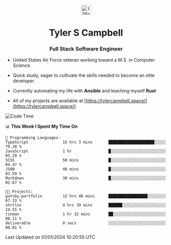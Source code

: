 <p align="center">
<a href="https://www.linkedin.com/in/t36campbell" target="blank"><img align="center" src="https://ik.imagekit.io/t36campbell/Portfolio/linkedin.png.original_m8bbGgPh6.png" alt="t36campbell" height="30" width="30" /></a>
</p>
<h1 align="center">Tyler S Campbell</h1>
<h3 align="center">Full Stack Software Engineer</h3>

* United States Air Force veteran working toward a M.S. in Computer Science.

* Quick study, eager to cultivate the skills needed to become an elite developer.

* Currently automating my life with **Ansible** and teaching myself **Rust**

* All of my projects are available at [https://tylercampbell.space/](https://tylercampbell.space/)

<!--START_SECTION:waka-->
![Code Time](http://img.shields.io/badge/Code%20Time-3%2C083%20hrs%2010%20mins-blue)

📊 **This Week I Spent My Time On** 

```text
💬 Programming Languages: 
TypeScript               15 hrs 3 mins       ████████████████████░░░░░   79.30 % 
JavaScript               1 hr                █░░░░░░░░░░░░░░░░░░░░░░░░   05.29 % 
SCSS                     50 mins             █░░░░░░░░░░░░░░░░░░░░░░░░   04.47 % 
JSON                     40 mins             █░░░░░░░░░░░░░░░░░░░░░░░░   03.59 % 
Markdown                 30 mins             █░░░░░░░░░░░░░░░░░░░░░░░░   02.67 % 

🐱‍💻 Projects: 
gatsby-portfolio         12 hrs 46 mins      █████████████████░░░░░░░░   67.33 % 
shrtlnx                  4 hrs 39 mins       ██████░░░░░░░░░░░░░░░░░░░   24.55 % 
tinman                   1 hr 32 mins        ██░░░░░░░░░░░░░░░░░░░░░░░   08.11 % 
deliverable              0 secs              ░░░░░░░░░░░░░░░░░░░░░░░░░   00.01 % 
```


 Last Updated on 01/01/2024 10:20:55 UTC
<!--END_SECTION:waka-->
